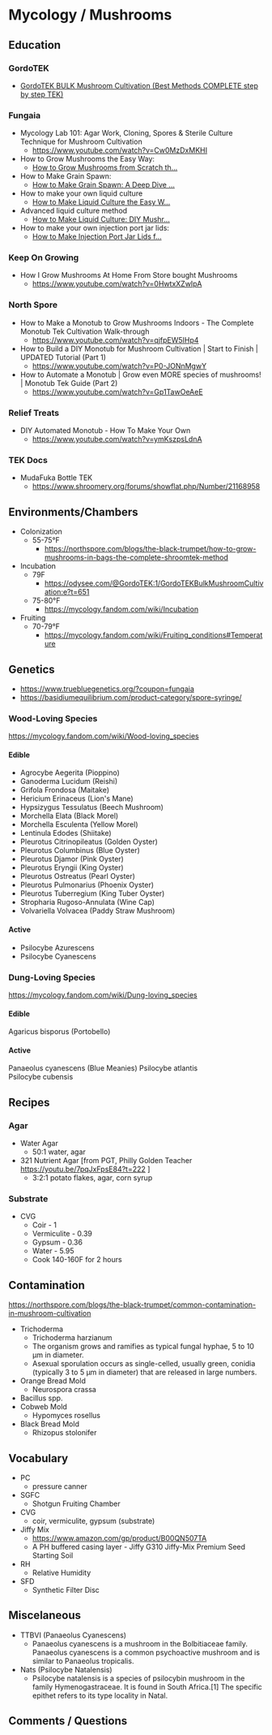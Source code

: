 # Mycology / Mushrooms

## Education

### GordoTEK

- [GordoTEK BULK Mushroom Cultivation (Best Methods COMPLETE step by step TEK)](https://odysee.com/@GordoTEK:1/GordoTEKBulkMushroomCultivation)

### Fungaia

* Mycology Lab 101: Agar Work, Cloning, Spores & Sterile Culture Technique for Mushroom Cultivation
    * https://www.youtube.com/watch?v=Cw0MzDxMKHI
* How to Grow Mushrooms the Easy Way:
    * [How to Grow Mushrooms from Scratch th...](https://www.youtube.com/watch?v=LjOQeaVxmsw)
* How to Make Grain Spawn:
    * [How to Make Grain Spawn: A Deep Dive ...](https://www.youtube.com/watch?v=AvWC55higVw)
* How to make your own liquid culture
    * [How to Make Liquid Culture the Easy W...](https://www.youtube.com/watch?v=ybOImNKrOaY)
* Advanced liquid culture method
    * [How to Make Liquid Culture: DIY Mushr...](https://www.youtube.com/watch?v=wxbbpDPg4tc)
* How to make your own injection port jar lids:
    * [How to Make Injection Port Jar Lids f...](https://www.youtube.com/watch?v=AwacJaA6qHM)

### Keep On Growing

* How I Grow Mushrooms At Home From Store bought Mushrooms
    * https://www.youtube.com/watch?v=0HwtxXZwIpA

### North Spore
* How to Make a Monotub to Grow Mushrooms Indoors - The Complete Monotub Tek Cultivation Walk-through
    * https://www.youtube.com/watch?v=qjfpEW5IHp4
* How to Build a DIY Monotub for Mushroom Cultivation | Start to Finish | UPDATED Tutorial (Part 1)
    * https://www.youtube.com/watch?v=P0-JONnMgwY
* How to Automate a Monotub | Grow even MORE species of mushrooms! | Monotub Tek Guide (Part 2)
    * https://www.youtube.com/watch?v=Gp1TawOeAeE

### Relief Treats

* DIY Automated Monotub - How To Make Your Own
    * https://www.youtube.com/watch?v=ymKszpsLdnA

### TEK Docs

* MudaFuka Bottle TEK
    * https://www.shroomery.org/forums/showflat.php/Number/21168958

## Environments/Chambers

* Colonization
    * 55-75°F 
        * https://northspore.com/blogs/the-black-trumpet/how-to-grow-mushrooms-in-bags-the-complete-shroomtek-method
* Incubation
    * 79F
		* https://odysee.com/@GordoTEK:1/GordoTEKBulkMushroomCultivation:e?t=651
	* 75-80°F
        * https://mycology.fandom.com/wiki/Incubation
* Fruiting
    * 70-79°F 
        * https://mycology.fandom.com/wiki/Fruiting_conditions#Temperature

## Genetics

* https://www.truebluegenetics.org/?coupon=fungaia
* https://basidiumequilibrium.com/product-category/spore-syringe/

### Wood-Loving Species

https://mycology.fandom.com/wiki/Wood-loving_species

#### Edible

* Agrocybe Aegerita   (Pioppino)
* Ganoderma Lucidum   (Reishi)
* Grifola Frondosa   (Maitake)
* Hericium Erinaceus   (Lion's Mane)
* Hypsizygus Tessulatus   (Beech Mushroom)
* Morchella Elata   (Black Morel)
* Morchella Esculenta   (Yellow Morel)
* Lentinula Edodes   (Shiitake)
* Pleurotus Citrinopileatus   (Golden Oyster)
* Pleurotus Columbinus   (Blue Oyster)
* Pleurotus Djamor   (Pink Oyster)
* Pleurotus Eryngii   (King Oyster)
* Pleurotus Ostreatus   (Pearl Oyster)
* Pleurotus Pulmonarius   (Phoenix Oyster)
* Pleurotus Tuberregium   (King Tuber Oyster)
* Stropharia Rugoso-Annulata   (Wine Cap)
* Volvariella Volvacea   (Paddy Straw Mushroom)

#### Active

* Psilocybe Azurescens
* Psilocybe Cyanescens

### Dung-Loving Species

https://mycology.fandom.com/wiki/Dung-loving_species

#### Edible
Agaricus bisporus   (Portobello)

#### Active
Panaeolus cyanescens   (Blue Meanies)
Psilocybe atlantis  
Psilocybe cubensis  

## Recipes

### Agar

* Water Agar
    * 50:1 water, agar
* 321 Nutrient Agar [from PGT, Philly Golden Teacher https://youtu.be/7pqJxFpsE84?t=222 ]
    * 3:2:1 potato flakes, agar, corn syrup

### Substrate
* CVG
	* Coir - 1
	* Vermiculite - 0.39
	* Gypsum - 0.36
	* Water - 5.95
	* Cook 140-160F for 2 hours



## Contamination
https://northspore.com/blogs/the-black-trumpet/common-contamination-in-mushroom-cultivation

* Trichoderma
    * Trichoderma harzianum
    * The organism grows and ramifies as typical fungal hyphae, 5 to 10 µm in diameter.
    * Asexual sporulation occurs as single-celled, usually green, conidia (typically 3 to 5 µm in diameter) that are released in large numbers.
* Orange Bread Mold
    * Neurospora crassa
* Bacillus spp.
* Cobweb Mold
    * Hypomyces rosellus
* Black Bread Mold
    * Rhizopus stolonifer

## Vocabulary

* PC
    * pressure canner
* SGFC
    * Shotgun Fruiting Chamber
* CVG
    * coir, vermiculite, gypsum (substrate)
* Jiffy Mix
    * https://www.amazon.com/gp/product/B00QN507TA
    * A PH buffered casing layer - Jiffy G310 Jiffy-Mix Premium Seed Starting Soil
* RH
    * Relative Humidity
* SFD
    * Synthetic Filter Disc

## Miscelaneous

* TTBVI (Panaeolus Cyanescens)
    * Panaeolus cyanescens is a mushroom in the Bolbitiaceae family. Panaeolus cyanescens is a common psychoactive mushroom and is similar to Panaeolus tropicalis.
* Nats (Psilocybe Natalensis)
    * Psilocybe natalensis is a species of psilocybin mushroom in the family Hymenogastraceae. It is found in South Africa.[1] The specific epithet refers to its type locality in Natal.

## Comments / Questions


